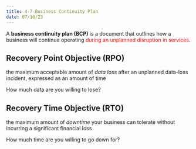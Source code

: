 ```yaml
---
title: 4-7 Business Continuity Plan
date: 07/10/23
---
```


A **business continuity plan (BCP)** is a document that outlines how a business will continue operating <span style="color:#ff0000">during an unplanned disruption in services</span>.

## Recovery Point Objective (RPO)

the maximum acceptable amount of *data loss* after an unplanned data-loss incident, expressed as an amount of time

How much data are you willing to lose?

## Recovery Time Objective (RTO)

the maximum amount of *downtime* your business can tolerate without incurring a significant financial loss

How much time are you willing to go down for?
